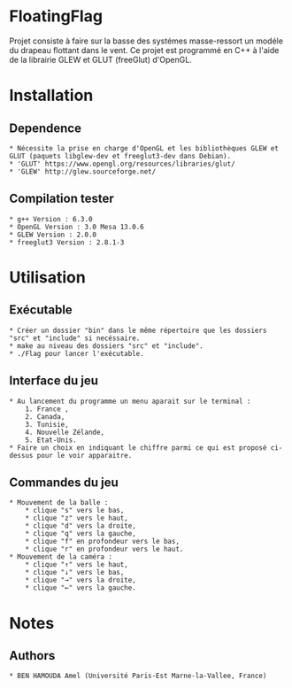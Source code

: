 FloatingFlag
================

Projet consiste à faire sur la basse des systémes masse-ressort un modéle du drapeau flottant dans le vent. Ce projet est programmé en C++ à l'aide de la librairie GLEW et GLUT (freeGlut) d'OpenGL.

Installation
============

## Dependence
	* Nécessite la prise en charge d'OpenGL et les bibliothèques GLEW et GLUT (paquets libglew-dev et freeglut3-dev dans Debian).
	* 'GLUT' https://www.opengl.org/resources/libraries/glut/
    * 'GLEW' http://glew.sourceforge.net/

## Compilation tester
    * g++ Version : 6.3.0
    * OpenGL Version : 3.0 Mesa 13.0.6
	* GLEW Version : 2.0.0
	* freeglut3 Version : 2.8.1-3


Utilisation
===========

## Exécutable
    * Créer un dossier "bin" dans le même répertoire que les dossiers "src" et "include" si necéssaire.
    * make au niveau des dossiers "src" et "include".
    * ./Flag pour lancer l'exécutable.
    
## Interface du jeu
	* Au lancement du programme un menu aparait sur le terminal :
		1. France ,
		2. Canada,
		3. Tunisie,
		4. Nouvelle Zélande,
		5. Etat-Unis.
	* Faire un choix en indiquant le chiffre parmi ce qui est proposé ci-dessus pour le voir apparaitre.

## Commandes du jeu
	* Mouvement de la balle :
		* clique "s" vers le bas,
		* clique "z" vers le haut,
		* clique "d" vers la droite,
		* clique "q" vers la gauche,
		* clique "f" en profondeur vers le bas,
		* clique "r" en profondeur vers le haut.
	* Mouvement de la caméra :
		* clique "↑" vers le haut,
		* clique "↓" vers le bas,
		* clique "→" vers la droite,
		* clique "←" vers la gauche.

Notes
=====

## Authors
    * BEN HAMOUDA Amel (Université Paris-Est Marne-la-Vallee, France)


